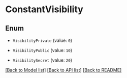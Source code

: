 # ConstantVisibility


## Enum

* `VisibilityPrivate` (value: `0`)

* `VisibilityPublic` (value: `10`)

* `VisibilitySecret` (value: `20`)

[[Back to Model list]](../README.md#documentation-for-models) [[Back to API list]](../README.md#documentation-for-api-endpoints) [[Back to README]](../README.md)


